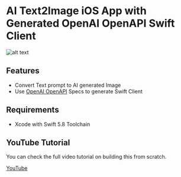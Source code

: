 # AI Text2Image iOS App with Generated OpenAI OpenAPI Swift Client 

![alt text](https://i.ibb.co/9yqxssY/promo.png)

## Features
- Convert Text prompt to AI generated Image
- Use [OpenAI OpenAPI](https://github.com/APIs-guru/openapi-directory/blob/main/APIs/openai.com/1.2.0/openapi.yaml) Specs to generate Swift Client

## Requirements
- Xcode with Swift 5.8 Toolchain

## YouTube Tutorial
You can check the full video tutorial on building this from scratch.

[YouTube](https://www.youtube.com/watch?v=6WAqa6WOOSI&t=0s)
